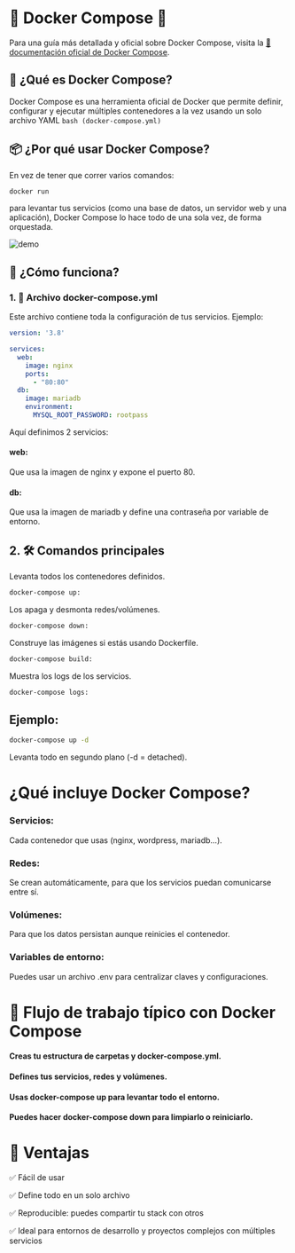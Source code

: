 # 🐳 Docker Compose 🐋

Para una guía más detallada y oficial sobre Docker Compose, visita la [📖 documentación oficial de Docker Compose](https://docs.docker.com/compose/).

## 🔧 ¿Qué es Docker Compose?
Docker Compose es una herramienta oficial de Docker que permite definir, configurar y ejecutar múltiples contenedores a la vez usando un solo archivo YAML ```bash (docker-compose.yml)```

## 📦 ¿Por qué usar Docker Compose?
En vez de tener que correr varios comandos:
```bash 
docker run
```
para levantar tus servicios (como una base de datos, un servidor web y una aplicación), Docker Compose lo hace todo de una sola vez, de forma orquestada.


![demo](https://i.gifer.com/A7Hl.gif)

## 🔄 ¿Cómo funciona?
### 1. 📄 Archivo docker-compose.yml
Este archivo contiene toda la configuración de tus servicios. Ejemplo:

```yaml
version: '3.8'

services:
  web:
    image: nginx
    ports:
      - "80:80"
  db:
    image: mariadb
    environment:
      MYSQL_ROOT_PASSWORD: rootpass
```
Aquí definimos 2 servicios:

#### web: 
Que usa la imagen de nginx y expone el puerto 80.

#### db: 
Que usa la imagen de mariadb y define una contraseña por variable de entorno.

## 2. 🛠️ Comandos principales
Levanta todos los contenedores definidos.
```Dockerfile
docker-compose up: 
```
Los apaga y desmonta redes/volúmenes.

```Dockerfile
docker-compose down:
```
Construye las imágenes si estás usando Dockerfile.

```Dockerfile
docker-compose build: 
```
Muestra los logs de los servicios.
```Dockerfile
docker-compose logs:
```
## Ejemplo:
```bash
docker-compose up -d
```
Levanta todo en segundo plano (-d = detached).

# ¿Qué incluye Docker Compose?
### Servicios:
Cada contenedor que usas (nginx, wordpress, mariadb…).

### Redes: 
Se crean automáticamente, para que los servicios puedan comunicarse entre sí.

### Volúmenes: 
Para que los datos persistan aunque reinicies el contenedor.

### Variables de entorno: 
Puedes usar un archivo .env para centralizar claves y configuraciones.

# 🔁 Flujo de trabajo típico con Docker Compose
#### Creas tu estructura de carpetas y docker-compose.yml.

#### Defines tus servicios, redes y volúmenes.

#### Usas docker-compose up para levantar todo el entorno.

#### Puedes hacer docker-compose down para limpiarlo o reiniciarlo.

# 🧠 Ventajas
✅ Fácil de usar

✅ Define todo en un solo archivo

✅ Reproducible: puedes compartir tu stack con otros

✅ Ideal para entornos de desarrollo y proyectos complejos con múltiples servicios